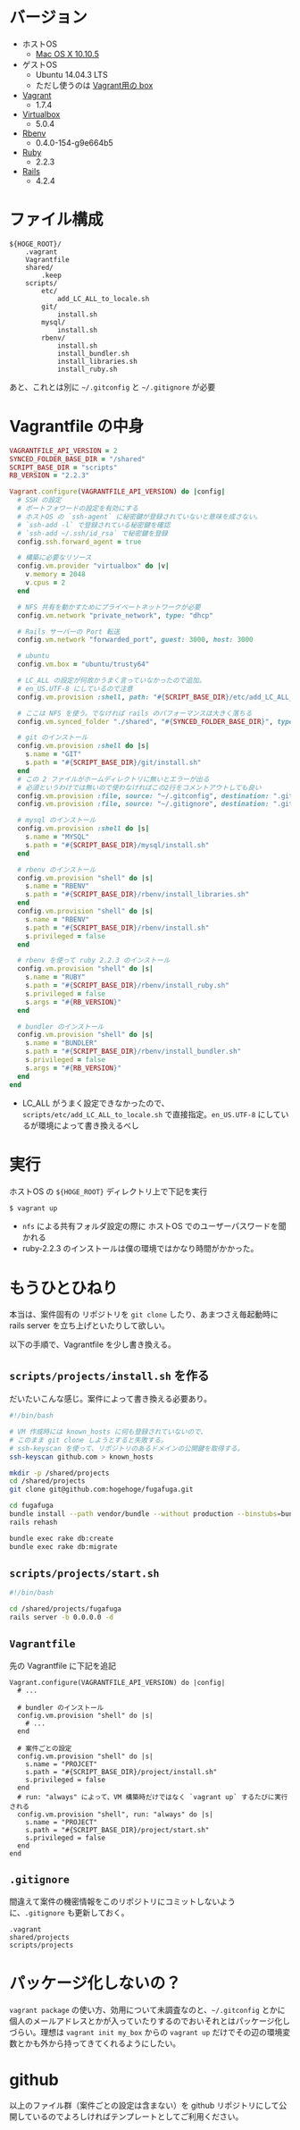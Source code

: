 # バージョン

- ホストOS
  - [Mac OS X 10.10.5](https://support.apple.com/kb/DL1832)
- ゲストOS
  - Ubuntu 14.04.3 LTS
  - ただし使うのは [Vagrant用の box](https://atlas.hashicorp.com/ubuntu/boxes/trusty64/versions/20150911.0.0)
- [Vagrant](https://www.vagrantup.com/download-archive/v1.7.4.html)
  - 1.7.4
- [Virtualbox](https://www.virtualbox.org/wiki/Downloads)
  - 5.0.4
- [Rbenv](https://github.com/sstephenson/rbenv)
  - 0.4.0-154-g9e664b5
- [Ruby](https://www.ruby-lang.org/ja/)
  - 2.2.3
- [Rails](http://rubyonrails.org/)
  - 4.2.4

# ファイル構成

```
${HOGE_ROOT}/
    .vagrant
    Vagrantfile
    shared/
        .keep
    scripts/
        etc/
            add_LC_ALL_to_locale.sh
        git/
            install.sh
        mysql/
            install.sh
        rbenv/
            install.sh
            install_bundler.sh
            install_libraries.sh
            install_ruby.sh
```

あと、これとは別に `~/.gitconfig` と `~/.gitignore` が必要

# Vagrantfile の中身

```rb
VAGRANTFILE_API_VERSION = 2
SYNCED_FOLDER_BASE_DIR = "/shared"
SCRIPT_BASE_DIR = "scripts"
RB_VERSION = "2.2.3"

Vagrant.configure(VAGRANTFILE_API_VERSION) do |config|
  # SSH の設定
  # ポートフォワードの設定を有効にする
  # ホストOS の `ssh-agent` に秘密鍵が登録されていないと意味を成さない。
  # `ssh-add -l` で登録されている秘密鍵を確認
  # `ssh-add ~/.ssh/id_rsa` で秘密鍵を登録
  config.ssh.forward_agent = true

  # 構築に必要なリソース
  config.vm.provider "virtualbox" do |v|
    v.memory = 2048
    v.cpus = 2
  end

  # NFS 共有を動かすためにプライベートネットワークが必要
  config.vm.network "private_network", type: "dhcp"

  # Rails サーバーの Port 転送
  config.vm.network "forwarded_port", guest: 3000, host: 3000

  # ubuntu
  config.vm.box = "ubuntu/trusty64"

  # LC_ALL の設定が何故かうまく言っていなかったので追加。
  # en_US.UTF-8 にしているので注意
  config.vm.provision :shell, path: "#{SCRIPT_BASE_DIR}/etc/add_LC_ALL_to_locale.sh"

  # ここは NFS を使う。でなければ rails のパフォーマンスは大きく落ちる
  config.vm.synced_folder "./shared", "#{SYNCED_FOLDER_BASE_DIR}", type: "nfs"

  # git のインストール
  config.vm.provision :shell do |s|
    s.name = "GIT"
    s.path = "#{SCRIPT_BASE_DIR}/git/install.sh"
  end
  # この 2 ファイルがホームディレクトリに無いとエラーが出る
  # 必須というわけでは無いので使わなければこの2行をコメントアウトしても良い
  config.vm.provision :file, source: "~/.gitconfig", destination: ".gitconfig"
  config.vm.provision :file, source: "~/.gitignore", destination: ".gitignore"

  # mysql のインストール
  config.vm.provision :shell do |s|
    s.name = "MYSQL"
    s.path = "#{SCRIPT_BASE_DIR}/mysql/install.sh"
  end

  # rbenv のインストール
  config.vm.provision "shell" do |s|
    s.name = "RBENV"
    s.path = "#{SCRIPT_BASE_DIR}/rbenv/install_libraries.sh"
  end
  config.vm.provision "shell" do |s|
    s.name = "RBENV"
    s.path = "#{SCRIPT_BASE_DIR}/rbenv/install.sh"
    s.privileged = false
  end

  # rbenv を使って ruby 2.2.3 のインストール
  config.vm.provision "shell" do |s|
    s.name = "RUBY"
    s.path = "#{SCRIPT_BASE_DIR}/rbenv/install_ruby.sh"
    s.privileged = false
    s.args = "#{RB_VERSION}"
  end

  # bundler のインストール
  config.vm.provision "shell" do |s|
    s.name = "BUNDLER"
    s.path = "#{SCRIPT_BASE_DIR}/rbenv/install_bundler.sh"
    s.privileged = false
    s.args = "#{RB_VERSION}"
  end
end
```

- LC_ALL がうまく設定できなかったので、`scripts/etc/add_LC_ALL_to_locale.sh` で直接指定。`en_US.UTF-8` にしているが環境によって書き換えるべし

# 実行
ホストOS の `${HOGE_ROOT}` ディレクトリ上で下記を実行

```bash
$ vagrant up
```

- `nfs` による共有フォルダ設定の際に ホストOS でのユーザーパスワードを聞かれる
- ruby-2.2.3 のインストールは僕の環境ではかなり時間がかかった。

# もうひとひねり
本当は、案件固有の リポジトリを `git clone` したり、あまつさえ毎起動時に rails server を立ち上げといたりして欲しい。

以下の手順で、Vagrantfile を少し書き換える。

## `scripts/projects/install.sh` を作る
だいたいこんな感じ。案件によって書き換える必要あり。

```bash:scripts/projects/install.sh
#!/bin/bash

# VM 作成時には known_hosts に何も登録されていないので、
# このまま git clone しようとすると失敗する。
# ssh-keyscan を使って、リポジトリのあるドメインの公開鍵を取得する。
ssh-keyscan github.com > known_hosts

mkdir -p /shared/projects
cd /shared/projects
git clone git@github.com:hogehoge/fugafuga.git

cd fugafuga
bundle install --path vendor/bundle --without production --binstubs=bundle_bin
rails rehash

bundle exec rake db:create
bundle exec rake db:migrate
```

## `scripts/projects/start.sh`

```bash:scripts/projects/start.sh
#!/bin/bash

cd /shared/projects/fugafuga
rails server -b 0.0.0.0 -d
```

## `Vagrantfile`
先の Vagrantfile に下記を追記

```ruby:Vagrantfile
Vagrant.configure(VAGRANTFILE_API_VERSION) do |config|
  # ...

  # bundler のインストール
  config.vm.provision "shell" do |s|
    # ...
  end

  # 案件ごとの設定
  config.vm.provision "shell" do |s|
    s.name = "PROJCET"
    s.path = "#{SCRIPT_BASE_DIR}/project/install.sh"
    s.privileged = false
  end
  # run: "always" によって、VM 構築時だけではなく `vagrant up` するたびに実行される
  config.vm.provision "shell", run: "always" do |s|
    s.name = "PROJECT"
    s.path = "#{SCRIPT_BASE_DIR}/project/start.sh"
    s.privileged = false
  end
end
```

## `.gitignore`
間違えて案件の機密情報をこのリポジトリにコミットしないように、`.gitignore` も更新しておく。

```bash:.gitignore
.vagrant
shared/projects
scripts/projects
```

# パッケージ化しないの？
`vagrant package` の使い方、効用について未調査なのと、`~/.gitconfig` とかに個人のメールアドレスとかが入っていたりするのでおいそれとはパッケージ化しづらい。理想は `vagrant init my_box` からの `vagrant up` だけでその辺の環境変数とかも外から持ってきてくれるようにしたい。

# github
以上のファイル群（案件ごとの設定は含まない）を github リポジトリにして公開しているのでよろしければテンプレートとしてご利用ください。

